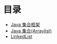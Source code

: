# 目录
- [Java 集合框架](https://github.com/wangjiapu/Conclusion/blob/master/Java%E5%9F%BA%E7%A1%80/%E9%9B%86%E5%90%88%E6%A1%86%E6%9E%B6.md)
- [Java 集合(Arraylist)](https://github.com/wangjiapu/Conclusion/blob/master/Java%E5%9F%BA%E7%A1%80/ArrayList.md)
- [LinkedList]()



